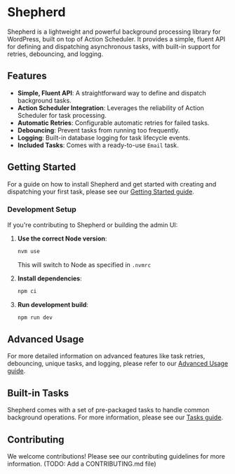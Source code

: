 # Shepherd

Shepherd is a lightweight and powerful background processing library for WordPress, built on top of Action Scheduler. It provides a simple, fluent API for defining and dispatching asynchronous tasks, with built-in support for retries, debouncing, and logging.

## Features

- **Simple, Fluent API**: A straightforward way to define and dispatch background tasks.
- **Action Scheduler Integration**: Leverages the reliability of Action Scheduler for task processing.
- **Automatic Retries**: Configurable automatic retries for failed tasks.
- **Debouncing**: Prevent tasks from running too frequently.
- **Logging**: Built-in database logging for task lifecycle events.
- **Included Tasks**: Comes with a ready-to-use `Email` task.

## Getting Started

For a guide on how to install Shepherd and get started with creating and dispatching your first task, please see our [Getting Started guide](./docs/getting-started.md).

### Development Setup

If you're contributing to Shepherd or building the admin UI:

1. **Use the correct Node version**:
   ```bash
   nvm use
   ```
   This will switch to Node as specified in `.nvmrc`

2. **Install dependencies**:
   ```bash
   npm ci
   ```

3. **Run development build**:
   ```bash
   npm run dev
   ```

## Advanced Usage

For more detailed information on advanced features like task retries, debouncing, unique tasks, and logging, please refer to our [Advanced Usage guide](./docs/advanced-usage.md).

## Built-in Tasks

Shepherd comes with a set of pre-packaged tasks to handle common background operations. For more information, please see our [Tasks guide](./docs/tasks.md).

## Contributing

We welcome contributions! Please see our contributing guidelines for more information. (TODO: Add a CONTRIBUTING.md file)
